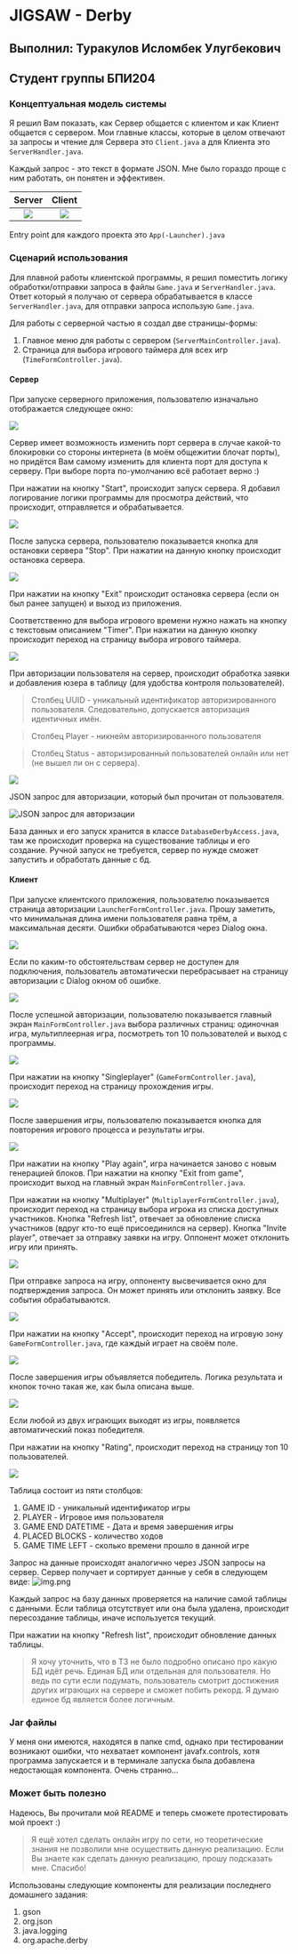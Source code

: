 # JIGSAW - Derby
## Выполнил: Туракулов Исломбек Улугбекович
## Студент группы БПИ204


### Концептуальная модель системы
Я решил Вам показать, как Сервер общается с клиентом и как Клиент общается с сервером. Мои главные классы, которые в целом отвечают за запросы и чтение для Сервера это `Client.java` а для Клиента это `ServerHandler.java`.

Каждый запрос - это текст в формате JSON. Мне было гораздо проще с ним работать, он понятен и эффективен.

|         Server         |         Client         |
|:----------------------:|:----------------------:|
| ![](images/Server.png) | ![](images/Client.png) |

Entry point для каждого проекта это `App(-Launcher).java`

### Сценарий использования

Для плавной работы клиентской программы, я решил поместить логику обработки/отправки запроса в файлы `Game.java` и `ServerHandler.java`.
Ответ который я получаю от сервера обрабатывается в классе `ServerHandler.java`, для отправки запроса использую `Game.java`.

Для работы с серверной частью я создал две страницы-формы: 
1) Главное меню для работы с сервером (`ServerMainController.java`).
2) Страница для выбора игрового таймера для всех игр (`TimeFormController.java`).

#### Сервер
При запуске серверного приложения, пользователю изначально отображается следующее окно:

![](images/server/server_first.png)

Сервер имеет возможность изменить порт сервера в случае какой-то блокировки со стороны интернета (в моём общежитии блочат порты), но придётся Вам самому изменить для клиента порт для доступа к серверу. При выборе порта по-умолчанию всё работает верно :)

При нажатии на кнопку "Start", происходит запуск сервера. Я добавил логирование логики программы для просмотра действий, что происходит, отправляется и обрабатывается.

![](images/server/server_third.png)

После запуска сервера, пользователю показывается кнопка для остановки сервера "Stop". При нажатии на данную кнопку происходит остановка сервера.

![](images/server/server_fourth.png)

При нажатии на кнопку "Exit" происходит остановка сервера (если он был ранее запущен) и выход из приложения.

Соответственно для выбора игрового времени нужно нажать на кнопку с текстовым описанием "Timer".
При нажатии на данную кнопку происходит переход на страницу выбора игрового таймера.

![](images/server/server_second.png)

При авторизации пользователя на сервер, происходит обработка заявки и добавления юзера в таблицу (для удобства контроля пользователей).

> Столбец UUID - уникальный идентификатор авторизированного пользователя. Следовательно, допускается авторизация идентичных имён.

> Столбец Player - никнейм авторизированного пользователя

> Столбец Status - авторизированный пользователей онлайн или нет (не вышел ли он с сервера).

![](images/server/server_fifth.png)

JSON запрос для авторизации, который был прочитан от пользователя.

![JSON запрос для авторизации](images/server/server_sixth.png)

База данных и его запуск хранится в классе `DatabaseDerbyAccess.java`, там же происходит проверка на существование таблицы и его создание.
Ручной запуск не требуется, сервер по нужде сможет запустить и обработать данные с бд.

#### Клиент

При запуске клиентского приложения, пользователю показывается страница авторизации `LauncherFormController.java`.
Прошу заметить, что минимальная длина имени пользователя равна трём, а максимальная десяти. Ошибки обрабатываются через Dialog окна.

![](images/client/client_first.png)

Если по каким-то обстоятельствам сервер не доступен для подключения, пользователь автоматически перебрасывает на страницу авторизации с Dialog окном об ошибке.

![](images/client/client_second.png)

После успешной авторизации, пользователю показывается главный экран `MainFormController.java` выбора различных страниц: одиночная игра, мультиплеерная игра, посмотреть топ 10 пользователей и выход с программы.

![](images/client/client_third.png)

При нажатии на кнопку "Singleplayer" (`GameFormController.java`), происходит переход на страницу прохождения игры.

![](images/client/client_fourth.png)

После завершения игры, пользователю показывается кнопка для повторения игрового процесса и результаты игры.

![](images/client/client_fifth.png)

При нажатии на кнопку "Play again", игра начинается заново с новым генерацией блоков.
При нажатии на кнопку "Exit from game", происходит выход на главный экран `MainFormController.java`.


При нажатии на кнопку "Multiplayer" (`MultiplayerFormController.java`), происходит переход на страницу выбора игрока из списка доступных участников.
Кнопка "Refresh list", отвечает за обновление списка участников (вдруг кто-то ещё присоединился на сервер).
Кнопка "Invite player", отвечает за отправку заявки на игру. Оппонент может отклонить игру или принять.

![](images/client/client_sixth.png)

При отправке запроса на игру, оппоненту высвечивается окно для подтверждения запроса. Он может принять или отклонить заявку. Все события обрабатываются.

![](images/client/client_seventh.png)

При нажатии на кнопку "Accept", происходит переход на игровую зону `GameFormController.java`, где каждый играет на своём поле.

![](images/client/client_eighth.png)

После завершения игры объявляется победитель. Логика результата и кнопок точно такая же, как была описана выше.

![](images/client/client_nineth.png)

Если любой из двух играющих выходят из игры, появляется автоматический показ победителя.


При нажатии на кнопку "Rating", происходит переход на страницу топ 10 пользователей. 

![](images/client/client_tenth.png)

Таблица состоит из пяти столбцов:
1) GAME ID - уникальный идентификатор игры
2) PLAYER - Игровое имя пользователя
3) GAME END DATETIME - Дата и время завершения игры
4) PLACED BLOCKS - количество ходов
5) GAME TIME LEFT - сколько времени прошло в данной игре

Запрос на данные происходят аналогично через JSON запросы на сервер. Сервер получает и сортирует данные у себя в следующем виде:
![img.png](images/client/client_eleventh.png)

Каждый запрос на базу данных проверяется на наличие самой таблицы с данными. Если таблица отсутствует или она была удалена, происходит пересоздание таблицы, иначе используется текущий.

При нажатии на кнопку "Refresh list", происходит обновление данных таблицы. 

> Я хочу уточнить, что в ТЗ не было подробно описано про какую БД идёт речь. Единая БД или отдельная для пользователя. Но ведь по сути если подумать, пользователь смотрит достижения других играющих на сервере и сможет побить рекорд. Я думаю единое бд является более логичным.

### Jar файлы

У меня они имеются, находятся в папке cmd, однако при тестировании возникают ошибки, что нехватает компонент javafx.controls, хотя программа запускается и 
в терминале запуска была добавлена недостающая компонента. Очень странно...

### Может быть полезно


Надеюсь, Вы прочитали мой README и теперь сможете протестировать мой проект :)

> Я ещё хотел сделать онлайн игру по сети, но теоретические знания не позволили мне осуществить данную реализацию. Если Вы знаете как сделать данную реализацию, прошу подсказать мне. Спасибо!

Использованы следующие компоненты для реализации последнего домашнего задания:
1) gson
2) org.json
3) java.logging
4) org.apache.derby